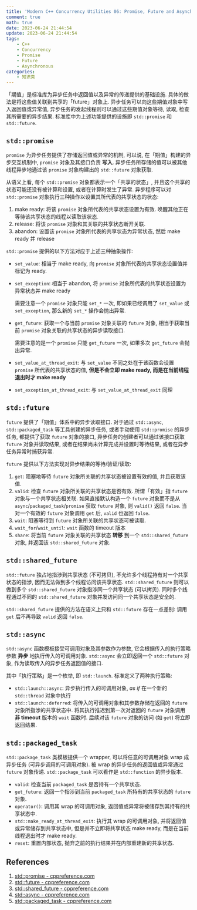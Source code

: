 ```yaml
---
title: 'Modern C++ Concurrency Utilities 06: Promise, Future and Asynchronous'
comment: true
math: true
date: 2023-06-24 21:44:54
update: 2023-06-24 21:44:54
tags:
    - C++
    - Concurrency
    - Promise
    - Future
    - Asynchronous
categories:
    - 知识类
---
```


「期值」是标准库为异步任务中返回值以及异常的传递提供的基础设施. 具体的做法是将这些值关联到共享的「future」对象上. 异步任务可以向这些期值对象中写入返回值或异常值, 异步任务的发起线程则可以通过这些期值对象等待, 读取, 检查其所需要的异步结果. 标准库中为上述功能提供的设施即 `std::promise` 和 `std::future`.

<!--more-->

## `std::promise`

`promise` 为异步任务提供了存储返回值或异常的机制, 可以说, 在「期值」构建的异步交互机制中, `promise` 对象及其接口负责 **写入**. 异步任务所存储的值可以被其他线程异步地通过该 `promise` 对象构建出的 `std::future` 对象获取.

从语义上看, 每个 `std::promise` 对象都表示一个「共享的状态」, 并且这个共享的状态可能还没有被计算和设置, 或者在计算时发生了异常. 异步程序可以对 `std::promise` 对象执行三种操作以设置其所代表的共享状态的状态:
1. make ready: 将该 `promise` 对象所代表的共享状态设置为有效. 唤醒其他正在等待该共享状态的线程以读取该状态.
2. release: 将该 `promise` 对象和其关联的共享状态断开关联.
3. abandon: 设置该 `promise` 对象所代表的共享状态为异常状态, 然后 make ready 并 release

`std::promise` 提供的以下方法对应于上述三种抽象操作:
- `set_value`: 相当于 make ready, 向 `promise` 对象所代表的共享状态设置值并标记为 ready.
- `set_exception`: 相当于 abandon, 将 `promise` 对象所代表的共享状态设置为异常状态并 make ready
 
    需要注意一个 `promise` 对象只能 `set_*` 一次, 即如果已经调用了 `set_value` 或 `set_exception`, 那么新的 `set_*` 操作会抛出异常.
- `get_future`: 获取一个与当前 `promise` 对象关联的 `future` 对象, 相当于获取当前 `promise` 对象关联的共享状态的异步读取接口.

    需要注意的是一个 `promise` 只能 `get_future` 一次, 如果多次 `get_future` 会抛出异常.
- `set_value_at_thread_exit`: 与 `set_value` 不同之处在于该函数会设置 `promise` 所代表的共享状态的值, **但是不会立即 make ready, 而是在当前线程退出时才 make ready**
- `set_exception_at_thread_exit`: 与 `set_value_at_thread_exit` 同理

## `std::future`

`future` 提供了「期值」体系中的异步读取接口. 对于通过 `std::async`, `std::packaged_task` 等工具创建的异步任务, 或者手动使用 `std::promise` 的异步任务, 都提供了获取 `future` 对象的接口, 异步任务的创建者可以通过该接口获取 `future` 对象并读取结果, 或者在结果尚未计算完成并设置时等待结果, 或者在异步任务异常时捕获异常.

`future` 提供以下方法实现对异步结果的等待/验证/读取:
1. `get`: 阻塞地等待 `future` 对象所关联的共享状态被设置有效的值, 并且获取该值.
2. `valid`: 检查 `future` 对象所关联的共享状态是否有效. 所谓「有效」指 `future` 对象与一个共享状态相关联. 如果直接默认构造一个 `future` 对象而不是从 `async`/`packaged_task`/`promise` 获取 `future` 对象, 则 `valid()` 返回 `false`. 当对一个有效的 `future` 对象调用 `get` 后, `valid` 也返回 `false`.
3. `wait`: 阻塞等待到 `future` 对象所关联的共享状态可被读取.
4. `wait_for`/`wait_until`: `wait` 函数的 timeout 版本
5. `share`: 将当前 `future` 对象关联的共享状态 **转移** 到一个 `std::shared_future` 对象, 并返回该 `std::shared_future` 对象.

## `std::shared_future`

`std::future` 独占地指涉到共享状态 (不可拷贝), 不允许多个线程持有对一个共享状态的指涉, 因而无法做到多个线程访问该共享状态. `std::shared_future` 则可以做到多个 `std::shared_future` 对象指涉同一个共享状态 (可以拷贝). 同时多个线程通过不同的 `std::shared_future` 对象并发访问同一个共享状态是安全的.

`std::shared_future` 提供的方法在语义上只和 `std::future` 存在一点差别: 调用 `get` 后不再导致 `valid` 返回 `false`.

## `std::async`

`std::async` 函数模板接受可调用对象及其参数作为参数, 它会根据传入的执行策略参数 **异步** 地执行传入的可调用对象. `std::async` 会立即返回一个 `std::future` 对象, 作为读取传入的异步任务返回值的接口.

其中「执行策略」是一个枚举, 即 `std::launch`. 标准定义了两种执行策略:
- `std::launch::async`: 异步执行传入的可调用对象, *as if* 在一个新的 `std::thread` 对象中执行
- `std::launch::deferred`: 将传入的可调用对象和其参数存储在返回的 `future` 对象所指涉的共享状态中. 将其执行推迟到第一次对返回的 `future` 对象调用 **非 timeout** 版本的 `wait` 函数时. 后续对该 `future` 对象的访问 (如 `get`) 将立即返回结果.

## `std::packaged_task`

`std::package_task` 类模板提供一个 wrapper, 可以将任意的可调用对象 wrap 成异步任务 (可异步调用的可调用对象). 被 wrap 的异步任务的返回值或异常通过 `future` 对象传递. `std::package_task` 可以看作是 `std::function` 的异步版本.

- `valid`: 检查当前 `packaged_task` 是否持有一个共享状态.
- `get_future`: 返回一个指涉到当前 `packaged_task` 所持有的共享状态的 `future` 对象.
- `operator()`: 调用其 wrap 的可调用对象, 返回值或异常将被储存到其持有的共享状态中.
- `std::make_ready_at_thread_exit`: 执行其 wrap 的可调用对象, 并将返回值或异常储存到共享状态中, 但是并不立即将共享状态 make ready, 而是在当前线程退出时才 make ready.
- `reset`: 重置内部状态, 抛弃之前的执行结果并在内部重建新的共享状态.

## References

1. [std::promise - cppreference.com](https://en.cppreference.com/w/cpp/thread/promise)
2. [std::future - cppreference.com](https://en.cppreference.com/w/cpp/thread/future)
3. [std::shared_future - cppreference.com](https://en.cppreference.com/w/cpp/thread/shared_future)
4. [std::async - cppreference.com](https://en.cppreference.com/w/cpp/thread/async)
5. [std::packaged_task - cppreference.com](https://en.cppreference.com/w/cpp/thread/packaged_task)

